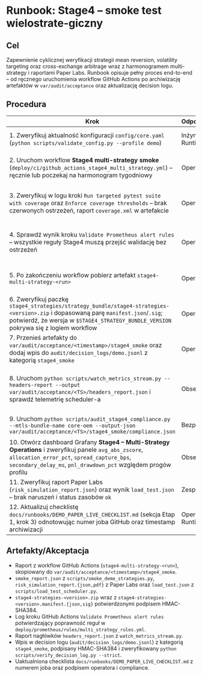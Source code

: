 # Runbook: Stage4 – smoke test wielostrate-giczny

## Cel
Zapewnienie cyklicznej weryfikacji strategii mean reversion, volatility targeting oraz cross-exchange
arbitrage wraz z harmonogramem multi-strategy i raportami Paper Labs. Runbook opisuje pełny
proces end-to-end – od ręcznego uruchomienia workflow GitHub Actions po archiwizację artefaktów
w `var/audit/acceptance` oraz aktualizację decision logu.

## Procedura
| Krok | Odpowiedzialny | Artefakty | Akceptacja |
| --- | --- | --- | --- |
| 1. Zweryfikuj aktualność konfiguracji `config/core.yaml` (`python scripts/validate_config.py --profile demo`) | Inżynier Runtime | Raport walidacji, hash SHA-384 konfiguracji | Raport PASS, hash dopisany do decision logu Stage4 |
| 2. Uruchom workflow **Stage4 multi-strategy smoke** (`deploy/ci/github_actions_stage4_multi_strategy.yml`) – ręcznie lub poczekaj na harmonogram tygodniowy | Operator CI | Log wykonania GitHub Actions | Job zakończony sukcesem, brak ostrzeżeń krytycznych |
| 3. Zweryfikuj w logu kroki `Run targeted pytest suite with coverage` oraz `Enforce coverage thresholds` – brak czerwonych ostrzeżeń, raport `coverage.xml` w artefakcie | Operator CI | `coverage.xml`, log kroku | Minimalne pokrycie 85% globalnie oraz 87% dla `bot_core.strategies` spełnione |
| 4. Sprawdź wynik kroku `Validate Prometheus alert rules` – wszystkie reguły Stage4 muszą przejść walidację bez ostrzeżeń | Operator CI | log kroku, `deploy/prometheus/rules/multi_strategy_rules.yml` | Log zawiera komunikaty „Walidacja reguł zakończona sukcesem” |
| 5. Po zakończeniu workflow pobierz artefakt `stage4-multi-strategy-<run>` | Operator CI | `smoke_report.json`, `risk_simulation/*`, `metadata.json`, `load_test.json` | Artefakty zdeponowane lokalnie w katalogu tymczasowym |
| 6. Zweryfikuj paczkę `stage4_strategies/strategy_bundle/stage4-strategies-<version>.zip` i dopasowaną parę `manifest.json`/`.sig`; potwierdź, że wersja w `$STAGE4_STRATEGY_BUNDLE_VERSION` pokrywa się z logiem workflow | Operator OEM | `stage4-strategies-<version>.zip`, `stage4-strategies-<version>.manifest.{json,sig}` | Manifest i sygnatura podpisane HMAC, wyniki `sha256` zgodne z raportem |
| 7. Przenieś artefakty do `var/audit/acceptance/<timestamp>/stage4_smoke` oraz dodaj wpis do `audit/decision_logs/demo.jsonl` z kategorią `stage4_smoke` | Operator OEM | Struktura katalogu `var/audit/acceptance/<TS>/stage4_smoke`, wpis decision logu | Pliki skopiowane, wpis podpisany HMAC-SHA384 |
| 8. Uruchom `python scripts/watch_metrics_stream.py --headers-report --output var/audit/acceptance/<TS>/headers_report.json` i sprawdź telemetrię scheduler-a | Observability | `headers_report.json` | Raport zawiera metryki `avg_abs_zscore`, `allocation_error_pct`, `spread_capture_bps` w granicach profilu |
| 9. Uruchom `python scripts/audit_stage4_compliance.py --mtls-bundle-name core-oem --output-json var/audit/acceptance/<TS>/stage4_smoke/compliance.json` | Bezpieczeństwo | Raport audytu Stage4 (`status`, `issues`, `warnings`) | Raport zakończony statusem `ok`/`warn`, brak `fail` |
| 10. Otwórz dashboard Grafany **Stage4 – Multi-Strategy Operations** i zweryfikuj panele `avg_abs_zscore`, `allocation_error_pct`, `spread_capture_bps`, `secondary_delay_ms`, `pnl_drawdown_pct` względem progów profilu | Observability | `deploy/grafana/provisioning/dashboards/stage4_multi_strategy.json`, zrzuty ekranu dashboardu | Wszystkie panele w statusie zielonym/żółtym zgodnie z profilem ryzyka |
| 11. Zweryfikuj raport Paper Labs (`risk_simulation_report.json`) oraz wynik `load_test.json` – brak naruszeń i status zasobów `ok` | Zespół Ryzyka | `risk_simulation_report.json`, `risk_simulation_report.pdf`, `load_test.json` | Raport bez `breach` oraz `resource_status: ok` |
| 12. Aktualizuj checklistę `docs/runbooks/DEMO_PAPER_LIVE_CHECKLIST.md` (sekcja Etap 1, krok 3) odnotowując numer joba GitHub oraz timestamp archiwizacji | Operator Runtime | Checklisty, decision log | Pole Akceptacja oznaczone `[x]` |

## Artefakty/Akceptacja
- Raport z workflow GitHub Actions (`stage4-multi-strategy-<run>`), skopiowany do
  `var/audit/acceptance/<timestamp>/stage4_smoke`.
- `smoke_report.json` z `scripts/smoke_demo_strategies.py`, `risk_simulation_report.{json,pdf}`
  z Paper Labs oraz `load_test.json` z `scripts/load_test_scheduler.py`.
- `stage4-strategies-<version>.zip` wraz z `stage4-strategies-<version>.manifest.{json,sig}`
  potwierdzonymi podpisem HMAC-SHA384.
- Log kroku GitHub Actions `Validate Prometheus alert rules` potwierdzający poprawność
  reguł w `deploy/prometheus/rules/multi_strategy_rules.yml`.
- Raport nagłówków `headers_report.json` z `watch_metrics_stream.py`.
- Wpis w decision logu (`audit/decision_logs/demo.jsonl`) z kategorią `stage4_smoke`, podpisany
  HMAC-SHA384 i zweryfikowany `python scripts/verify_decision_log.py --strict`.
- Uaktualniona checklista `docs/runbooks/DEMO_PAPER_LIVE_CHECKLIST.md` z numerem joba oraz
  podpisem operatora i compliance.
